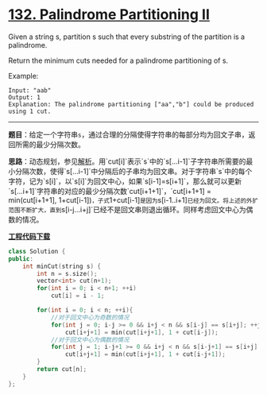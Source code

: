 # [132. Palindrome Partitioning II](https://leetcode.com/problems/palindrome-partitioning-ii/)

Given a string s, partition s such that every substring of the partition is a palindrome.

Return the minimum cuts needed for a palindrome partitioning of s.

Example:

    Input: "aab"
    Output: 1
    Explanation: The palindrome partitioning ["aa","b"] could be produced using 1 cut.

-----

**题目**：给定一个字符串`s`，通过合理的分隔使得字符串的每部分均为回文子串，返回所需的最少分隔次数。

**思路**：动态规划，参见[解析](https://leetcode.com/problems/palindrome-partitioning-ii/discuss/42198/My-solution-does-not-need-a-table-for-palindrome-is-it-right-It-uses-only-O(n)-space.)。用`cut[i]`表示`s`中的`s[...i-1]`子字符串所需要的最小分隔次数，使得`s[...i-1]`中分隔后的子串均为回文串。对于字符串`s`中的每个字符，记为`s[i]`，以`s[i]`为回文中心，如果`s[i-1]=s[i+1]`，那么就可以更新`s[...i+1]`字符串的对应的最少分隔次数`cut[i+1+1]`，`cut[i+1+1] = min(cut[i+1+1], 1+cut[i-1])`，子式`1+cut[i-1]`是因为`s[i-1..i+1]`已经为回文。将上述的外扩范围不断扩大，直到`s[i-j...i+j]`已经不是回文串则退出循环。同样考虑回文中心为偶数的情况。

[**工程代码下载**](https://github.com/abesft/leetcode)

```cpp
class Solution {
public:
    int minCut(string s) {
        int n = s.size();
        vector<int> cut(n+1);
        for(int i = 0; i < n+1; ++i)
            cut[i] = i - 1;

        for(int i = 0; i < n; ++i){
            //对于回文中心为奇数的情况
            for(int j = 0; i-j >= 0 && i+j < n && s[i-j] == s[i+j]; ++j)
                cut[i+j+1] = min(cut[i+j+1], 1 + cut[i-j]);
            //对于回文中心为偶数的情况
            for(int j = 1; i-j+1 >= 0 && i+j < n && s[i-j+1] == s[i+j]; ++j)
                cut[i+j+1] = min(cut[i+j+1], 1 + cut[i-j+1]);
        }
        return cut[n];
    }
};
```